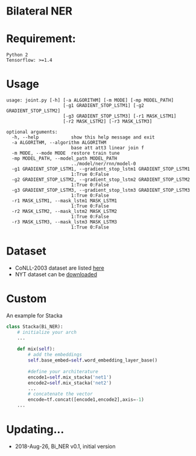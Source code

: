 # Bilateral NER


Requirement:
===
    Python 2  
    Tensorflow: >=1.4  


Usage
===
    usage: joint.py [-h] [-a ALGORITHM] [-m MODE] [-mp MODEL_PATH]
                         [-g1 GRADIENT_STOP_LSTM1] [-g2 GRADIENT_STOP_LSTM2]
                         [-g3 GRADIENT_STOP_LSTM3] [-r1 MASK_LSTM1]
                         [-r2 MASK_LSTM2] [-r3 MASK_LSTM3]

	optional arguments:
	  -h, --help            show this help message and exit
	  -a ALGORITHM, --algorithm ALGORITHM
	                        base att att3 linear join f
	  -m MODE, --mode MODE  restore train tune
	  -mp MODEL_PATH, --model_path MODEL_PATH
	                        ../model/ner/rnn/model-0
	  -g1 GRADIENT_STOP_LSTM1, --gradient_stop_lstm1 GRADIENT_STOP_LSTM1
	                        1:True 0:False
	  -g2 GRADIENT_STOP_LSTM2, --gradient_stop_lstm2 GRADIENT_STOP_LSTM2
	                        1:True 0:False
	  -g3 GRADIENT_STOP_LSTM3, --gradient_stop_lstm3 GRADIENT_STOP_LSTM3
	                        1:True 0:False
	  -r1 MASK_LSTM1, --mask_lstm1 MASK_LSTM1
	                        1:True 0:False
	  -r2 MASK_LSTM2, --mask_lstm2 MASK_LSTM2
	                        1:True 0:False
	  -r3 MASK_LSTM3, --mask_lstm3 MASK_LSTM3
	                        1:True 0:False
  
    
Dataset
===

+ CoNLL-2003 dataset are listed [here](data)  
+ NYT dataset can be [downloaded](https://github.com/shanzhenren/CoType)  

Custom
===
An example for Stacka
```python
class Stacka(Bi_NER):
	# initialize your arch
	...
	
	def mix(self):
		# add the embeddings
		self.base_embed=self.word_embedding_layer_base()
		
		#define your architerature
		encode1=self.mix_stacka('net1')
		encode2=self.mix_stacka('net2')
		...
		# concatenate the vector
		encode=tf.concat([encode1,encode2],axis=-1)
	...
```

Updating...
===
* 2018-Aug-26, Bi_NER v0.1, initial version
  

